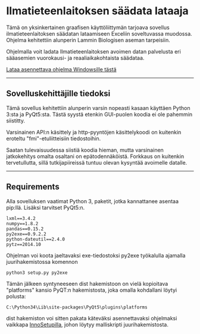 Ilmatieteenlaitoksen säädata lataaja
==============================


Tämä on yksinkertainen graafisen käyttöliittymän tarjoava sovellus ilmatieteenlaitoksen säädatan lataamiseen Exceliin soveltuvassa muodossa. Ohjelma kehitettiin alunperin Lammin Biologisen aseman tarpeisiin.

Ohjelmalla voit ladata Ilmatieteenlaitoksen avoimen datan palvelusta eri sääasemien vuorokausi- ja reaaliaikakohtaista säädataa.

[Lataa asennettava ohjelma Windowsille tästä](http://example.com)

----------


Sovelluskehittäjille tiedoksi
-------------

Tämä sovellus kehitettiin alunperin varsin nopeasti kasaan käyttäen Python 3:sta ja PyQt5:sta.  Tästä syystä etenkin GUI-puolen koodia ei ole pahemmin siistitty.

Varsinainen API:n käsittely ja http-pyyntöjen käsittelykoodi on kuitenkin eroteltu "fmi"-etuliitteisiin tiedostoihin.

Saatan tulevaisuudessa siistiä koodia hieman, mutta varsinainen jatkokehitys omalta osaltani on epätodennäköistä. Forkkaus on kuitenkin tervetullutta, sillä tutkijapiireissä tuntuu olevan kysyntää avoimelle datalle.

----------


Requirements
--------------------

Alla sovelluksen vaatimat Python 3, paketit, jotka kannattanee asentaa pip:llä. Lisäksi tarvitset PyQt5:n.

    lxml==3.4.2
	numpy==1.8.2
	pandas==0.15.2
	py2exe==0.9.2.2
	python-dateutil==2.4.0
	pytz==2014.10

Ohjelman voi koota jaeltavaksi exe-tiedostoksi py2exe työkalulla ajamalla juurihakemistossa komennon

    python3 setup.py py2exe

Tämän jälkeen syntyneeseen dist hakemistoon on vielä kopioitava "platforms" kansio PyQT:n hakemistosta, joka omalla kohdallani löytyi polusta:

    C:\Python34\Lib\site-packages\PyQt5\plugins\platforms

dist hakemiston voi sitten pakata käteväksi asennettavaksi ohjelmaksi vaikkapa [InnoSetupilla](http://www.jrsoftware.org/isinfo.php), johon löytyy malliskripti juurihakemistosta.

